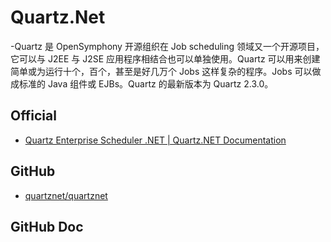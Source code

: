 # Quartz.Net

-Quartz 是 OpenSymphony 开源组织在 Job scheduling 领域又一个开源项目，它可以与 J2EE 与 J2SE 应用程序相结合也可以单独使用。Quartz 可以用来创建简单或为运行十个，百个，甚至是好几万个 Jobs 这样复杂的程序。Jobs 可以做成标准的 Java 组件或 EJBs。Quartz 的最新版本为 Quartz 2.3.0。

## Official

- [Quartz Enterprise Scheduler .NET | Quartz.NET Documentation](https://www.quartz-scheduler.net/)

## GitHub

- [quartznet/quartznet](https://github.com/quartznet/quartznet)

## GitHub Doc
